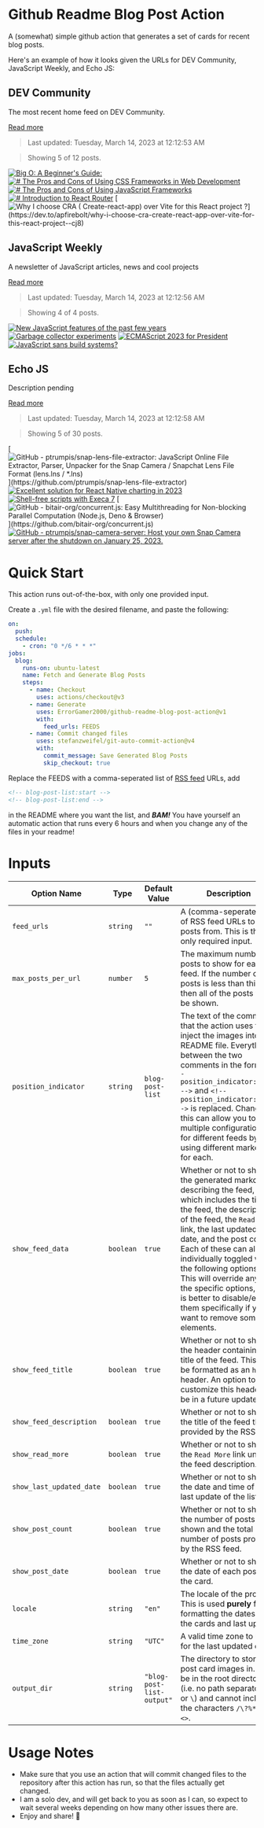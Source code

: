 # Github Readme Blog Post Action

A (somewhat) simple github action that generates a set of cards for recent blog posts.

Here's an example of how it looks given the URLs for DEV Community, JavaScript Weekly, and Echo JS:

<!-- post-list:start -->
## DEV Community

The most recent home feed on DEV Community.

[Read more](https://dev.to)
> Last updated: Tuesday, March 14, 2023 at 12:12:53 AM

> Showing 5 of 12 posts.

[![Big O: A Beginner's Guide:](https://raw.githubusercontent.com/ErrorGamer2000/github-readme-blog-post-action/main/generated_files/DEV_Community/Big_O__A_Beginner's_Guide_.svg)](https://dev.to/binayakjha/big-o-a-beginners-guide-175c)
[![# The Pros and Cons of Using CSS Frameworks in Web Development](https://raw.githubusercontent.com/ErrorGamer2000/github-readme-blog-post-action/main/generated_files/DEV_Community/__The_Pros_and_Cons_of_Using_CSS_Frameworks_in_Web_Development.svg)](https://dev.to/iamsatyanchal/-the-pros-and-cons-of-using-css-frameworks-in-web-development-c22)
[![# The Pros and Cons of Using JavaScript Frameworks](https://raw.githubusercontent.com/ErrorGamer2000/github-readme-blog-post-action/main/generated_files/DEV_Community/__The_Pros_and_Cons_of_Using_JavaScript_Frameworks.svg)](https://dev.to/iamsatyanchal/-the-pros-and-cons-of-using-javascript-frameworks-6f6)
[![# Introduction to React Router](https://raw.githubusercontent.com/ErrorGamer2000/github-readme-blog-post-action/main/generated_files/DEV_Community/__Introduction_to_React_Router.svg)](https://dev.to/iamsatyanchal/-introduction-to-react-router-47cg)
[![Why I choose CRA ( Create-react-app) over Vite for this React project ?](https://raw.githubusercontent.com/ErrorGamer2000/github-readme-blog-post-action/main/generated_files/DEV_Community/Why_I_choose_CRA_(_Create-react-app)_over_Vite_for_this_React_project__.svg)](https://dev.to/apfirebolt/why-i-choose-cra-create-react-app-over-vite-for-this-react-project--cj8)


## JavaScript Weekly

A newsletter of JavaScript articles, news and cool projects

[Read more](https://javascriptweekly.com/)
> Last updated: Tuesday, March 14, 2023 at 12:12:56 AM

> Showing 4 of 4 posts.

[![New JavaScript features of the past few years](https://raw.githubusercontent.com/ErrorGamer2000/github-readme-blog-post-action/main/generated_files/JavaScript_Weekly/New_JavaScript_features_of_the_past_few_years.svg)](https://javascriptweekly.com/issues/629)
[![Garbage collector experiments](https://raw.githubusercontent.com/ErrorGamer2000/github-readme-blog-post-action/main/generated_files/JavaScript_Weekly/Garbage_collector_experiments.svg)](https://javascriptweekly.com/issues/628)
[![ECMAScript 2023 for President](https://raw.githubusercontent.com/ErrorGamer2000/github-readme-blog-post-action/main/generated_files/JavaScript_Weekly/ECMAScript_2023_for_President.svg)](https://javascriptweekly.com/issues/627)
[![JavaScript sans build systems?](https://raw.githubusercontent.com/ErrorGamer2000/github-readme-blog-post-action/main/generated_files/JavaScript_Weekly/JavaScript_sans_build_systems_.svg)](https://javascriptweekly.com/issues/626)


## Echo JS

Description pending

[Read more](
http://www.echojs.com
)
> Last updated: Tuesday, March 14, 2023 at 12:12:58 AM

> Showing 5 of 30 posts.

[![GitHub - ptrumpis/snap-lens-file-extractor: JavaScript Online File Extractor, Parser, Unpacker for the Snap Camera / Snapchat Lens File Format (lens.lns / *.lns)](https://raw.githubusercontent.com/ErrorGamer2000/github-readme-blog-post-action/main/generated_files/_Echo_JS_/GitHub_-_ptrumpis_snap-lens-file-extractor__JavaScript_Online_File_Extractor__Parser__Unpacker_for_the_Snap_Camera___Snapchat_Lens_File_Format_(lens.lns____.lns).svg)](https://github.com/ptrumpis/snap-lens-file-extractor)
[![Excellent solution for React Native charting in 2023](https://raw.githubusercontent.com/ErrorGamer2000/github-readme-blog-post-action/main/generated_files/_Echo_JS_/Excellent_solution_for_React_Native_charting_in_2023.svg)](https://medium.com/@chenzhiqing/excellent-solutions-for-react-native-charting-in-2023-8af776307351)
[![Shell-free scripts with Execa 7](https://raw.githubusercontent.com/ErrorGamer2000/github-readme-blog-post-action/main/generated_files/_Echo_JS_/Shell-free_scripts_with_Execa_7.svg)](https://medium.com/@ehmicky/shell-free-scripts-with-execa-7-885fb3b42f83)
[![GitHub - bitair-org/concurrent.js: Easy Multithreading for Non-blocking Parallel Computation (Node.js, Deno & Browser)](https://raw.githubusercontent.com/ErrorGamer2000/github-readme-blog-post-action/main/generated_files/_Echo_JS_/GitHub_-_bitair-org_concurrent.js__Easy_Multithreading_for_Non-blocking_Parallel_Computation_(Node.js__Deno___Browser).svg)](https://github.com/bitair-org/concurrent.js)
[![GitHub - ptrumpis/snap-camera-server: Host your own Snap Camera server after the shutdown on January 25, 2023.](https://raw.githubusercontent.com/ErrorGamer2000/github-readme-blog-post-action/main/generated_files/_Echo_JS_/GitHub_-_ptrumpis_snap-camera-server__Host_your_own_Snap_Camera_server_after_the_shutdown_on_January_25__2023..svg)](https://github.com/ptrumpis/snap-camera-server)


<!-- post-list:end -->

# Quick Start

This action runs out-of-the-box, with only one provided input.

Create a `.yml` file with the desired filename, and paste the following:

```yml
on:
  push:
  schedule:
    - cron: "0 */6 * * *"
jobs:
  blog:
    runs-on: ubuntu-latest
    name: Fetch and Generate Blog Posts
    steps:
      - name: Checkout
        uses: actions/checkout@v3
      - name: Generate
        uses: ErrorGamer2000/github-readme-blog-post-action@v1
        with:
          feed_urls: FEEDS
      - name: Commit changed files
        uses: stefanzweifel/git-auto-commit-action@v4
        with:
          commit_message: Save Generated Blog Posts
          skip_checkout: true
```

Replace the FEEDS with a comma-seperated list of [RSS feed](https://rss.com/blog/how-do-rss-feeds-work/) URLs, add

```md
<!-- blog-post-list:start -->
<!-- blog-post-list:end -->
```

in the README where you want the list, and **_BAM!_** You have yourself an automatic action that runs every 6 hours and when you change any of the files in your readme!

# Inputs

<table>
  <thead>
    <tr>
      <th>Option Name</th>
      <th>Type</th>
      <th>Default Value</th>
      <th>Description</th>
    </tr>
  </thead>
  <tbody>
    <tr>
      <td><code>feed_urls</code></td>
      <td><code>string</code></td>
      <td><code>""</code></td>
      <td>A (comma-seperated) list of RSS feed URLs to load posts from. This is the only required input.</td>
    </tr>
    <tr>
      <td><code>max_posts_per_url</code></td>
      <td><code>number</code></td>
      <td><code>5</code></td>
      <td>The maximum number of posts to show for each feed. If the number of posts is less than this, then all of the posts will be shown.</td>
    </tr>
    <tr>
      <td><code>position_indicator</code></td>
      <td><code>string</code></td>
      <td><code>blog-post-list</code></td>
      <td>The text of the comments that the action uses to inject the images into the README file. Everything between the two comments in the form <code>&lt;!-- position_indicator:start --&gt;</code> and <code>&lt;!-- position_indicator:end --&gt;</code> is replaced. Changing this can allow you to use multiple configurations for different feeds by using different markers for each.</td>
    </tr>
    <tr>
      <td><code>show_feed_data</code></td>
      <td><code>boolean</code></td>
      <td><code>true</code></td>
      <td>Whether or not to show the generated markdown describing the feed, which includes the title of the feed, the description of the feed, the <code>Read More</code> link, the last updated date, and the post count. Each of these can also be individually toggled with the following options. This will override any of the specific options, so it is better to disable/enable them specifically if you want to remove some elements.</td>
    </tr>
    <tr>
      <td><code>show_feed_title</code></td>
      <td><code>boolean</code></td>
      <td><code>true</code></td>
      <td>Whether or not to show the header containing the title of the feed. This will be formatted as an <code>h2</code> header. An option to customize this header will be in a future update.</td>
    </tr>
    <tr>
      <td><code>show_feed_description</code></td>
      <td><code>boolean</code></td>
      <td><code>true</code></td>
      <td>Whether or not to show the title of the feed that is provided by the RSS feed.</td>
    </tr>
    <tr>
      <td><code>show_read_more</code></td>
      <td><code>boolean</code></td>
      <td><code>true</code></td>
      <td>Whether or not to show the <code>Read More</code> link under the feed description.</td>
    </tr>
    <tr>
      <td><code>show_last_updated_date</code></td>
      <td><code>boolean</code></td>
      <td><code>true</code></td>
      <td>Whether or not to show the date and time of the last update of the list.</td>
    </tr>
    <tr>
      <td><code>show_post_count</code></td>
      <td><code>boolean</code></td>
      <td><code>true</code></td>
      <td>Whether or not to show the number of posts shown and the total number of posts provided by the RSS feed.</td>
    </tr>
    <tr>
      <td><code>show_post_date</code></td>
      <td><code>boolean</code></td>
      <td><code>true</code></td>
      <td>Whether or not to show the date of each post on the card.</td>
    </tr>
    <tr>
      <td><code>locale</code></td>
      <td><code>string</code></td>
      <td><code>"en"</code></td>
      <td>The locale of the project. This is used <strong>purely</strong> for formatting the dates of the cards and last update.</td>
    </tr>
    <tr>
      <td><code>time_zone</code></td>
      <td><code>string</code></td>
      <td><code>"UTC"</code></td>
      <td>A valid time zone to use for the last updated date.</td>
    </tr>
    <tr>
      <td><code>output_dir</code></td>
      <td><code>string</code></td>
      <td><code>"blog-post-list-output"</code></td>
      <td>The directory to store the post card images in. Must be in the root directory (i.e. no path separators <code>/</code> or <code>\</code>) and cannot include the characters <code>/\?%*:|"&lt;&gt;</code>.</td>
    </tr>
<!--
    <tr>
      <td><code></code></td>
      <td><cde></cde></td>
      <td><code></code></td>
      <td></td>
    </tr>
-->
  </tbody>
</table>

# Usage Notes

- Make sure that you use an action that will commit changed files to the repository after this action has run, so that the files actually get changed.
- I am a solo dev, and will get back to you as soon as I can, so expect to wait several weeks depending on how many other issues there are.
- Enjoy and share! 🤗
